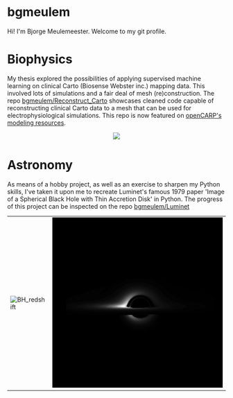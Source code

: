 # bgmeulem

Hi! I'm Bjorge Meulemeester. Welcome to my git profile.

# Biophysics
My thesis explored the possibilities of applying supervised machine learning on clinical Carto (Biosense Webster inc.) mapping data. This involved lots of simulations and a fair deal of mesh (re)construction. The repo [bgmeulem/Reconstruct_Carto](https://github.com/bgmeulem/Reconstruct_CARTO) showcases cleaned code capable of reconstructing clinical Carto data to a mesh that can be used for electrophysiological simulations. This repo is now featured on [openCARP's modeling resources](https://opencarp.org/community/modeling-resources#mesh-generation-tools).
<p align="center">
<img src=https://media0.giphy.com/media/bZM2OaOQb4HCVymzna/giphy.gif?cid=790b76112533f1a2f99b476d6833aa55d4b4c8ef9e3227b2&rid=giphy.gif&ct=g />
</p>

# Astronomy
As means of a hobby project, as well as an exercise to sharpen my Python skills, I've taken it upon me to recreate Luminet's famous 1979 paper 'Image of a Spherical Black Hole with Thin Accretion Disk' in Python. The progress of this project can be inspected on the repo [bgmeulem/Luminet](https://github.com/bgmeulem/Luminet)
<table><tr>
<td> <img src="https://github.com/bgmeulem/Luminet/blob/master/movie/BH_with_redshift.gif?raw=true" alt="BH_redshift" /> </td>
<td> <img src="https://github.com/bgmeulem/Luminet/blob/master/SampledPoints_incl=85.png" alt="Picture" /> </td>
</tr></table>
